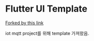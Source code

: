 # Flutter UI Template

[Forked by this link](https://github.com/mitesh77/Best-Flutter-UI-Templates)  

iot mqtt project를 위해 template 가져왔음.